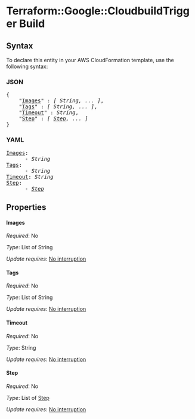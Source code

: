 # Terraform::Google::CloudbuildTrigger Build

## Syntax

To declare this entity in your AWS CloudFormation template, use the following syntax:

### JSON

<pre>
{
    "<a href="#images" title="Images">Images</a>" : <i>[ String, ... ]</i>,
    "<a href="#tags" title="Tags">Tags</a>" : <i>[ String, ... ]</i>,
    "<a href="#timeout" title="Timeout">Timeout</a>" : <i>String</i>,
    "<a href="#step" title="Step">Step</a>" : <i>[ <a href="build-step.md">Step</a>, ... ]</i>
}
</pre>

### YAML

<pre>
<a href="#images" title="Images">Images</a>: <i>
      - String</i>
<a href="#tags" title="Tags">Tags</a>: <i>
      - String</i>
<a href="#timeout" title="Timeout">Timeout</a>: <i>String</i>
<a href="#step" title="Step">Step</a>: <i>
      - <a href="build-step.md">Step</a></i>
</pre>

## Properties

#### Images

_Required_: No

_Type_: List of String

_Update requires_: [No interruption](https://docs.aws.amazon.com/AWSCloudFormation/latest/UserGuide/using-cfn-updating-stacks-update-behaviors.html#update-no-interrupt)

#### Tags

_Required_: No

_Type_: List of String

_Update requires_: [No interruption](https://docs.aws.amazon.com/AWSCloudFormation/latest/UserGuide/using-cfn-updating-stacks-update-behaviors.html#update-no-interrupt)

#### Timeout

_Required_: No

_Type_: String

_Update requires_: [No interruption](https://docs.aws.amazon.com/AWSCloudFormation/latest/UserGuide/using-cfn-updating-stacks-update-behaviors.html#update-no-interrupt)

#### Step

_Required_: No

_Type_: List of <a href="build-step.md">Step</a>

_Update requires_: [No interruption](https://docs.aws.amazon.com/AWSCloudFormation/latest/UserGuide/using-cfn-updating-stacks-update-behaviors.html#update-no-interrupt)

